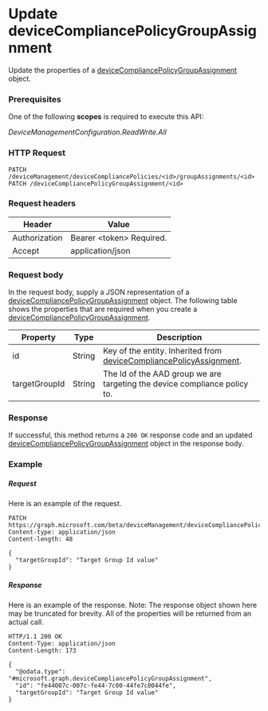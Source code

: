 ﻿# Update deviceCompliancePolicyGroupAssignment
Update the properties of a [deviceCompliancePolicyGroupAssignment](../resources/deviceCompliancePolicyGroupAssignment.md) object.
### Prerequisites
One of the following **scopes** is required to execute this API:

*DeviceManagementConfiguration.ReadWrite.All*
### HTTP Request
<!-- {
  "blockType": "ignored"
}
-->
```http
PATCH /deviceManagement/deviceCompliancePolicies/<id>/groupAssignments/<id>
PATCH /deviceCompliancePolicyGroupAssignment/<id>
```

### Request headers
|Header|Value|
|---|---|
|Authorization|Bearer &lt;token&gt; Required.|
|Accept|application/json|

### Request body
In the request body, supply a JSON representation of a [deviceCompliancePolicyGroupAssignment](../resources/deviceCompliancePolicyGroupAssignment.md) object.
The following table shows the properties that are required when you create a [deviceCompliancePolicyGroupAssignment](../resources/deviceCompliancePolicyGroupAssignment.md).

|Property|Type|Description|
|---|---|---|
|id|String|Key of the entity. Inherited from [deviceCompliancePolicyAssignment](deviceCompliancePolicyAssignment.md).|
|targetGroupId|String|The Id of the AAD group we are targeting the device compliance policy to.|



### Response
If successful, this method returns a `200 OK` response code and an updated [deviceCompliancePolicyGroupAssignment](../resources/deviceCompliancePolicyGroupAssignment.md) object in the response body.

### Example
##### Request
Here is an example of the request.
```http
PATCH https://graph.microsoft.com/beta/deviceManagement/deviceCompliancePolicies/<id>/groupAssignments/<id>
Content-type: application/json
Content-length: 48

{
  "targetGroupId": "Target Group Id value"
}
```

##### Response
Here is an example of the response. Note: The response object shown here may be truncated for brevity. All of the properties will be returned from an actual call.
```http
HTTP/1.1 200 OK
Content-Type: application/json
Content-Length: 173

{
  "@odata.type": "#microsoft.graph.deviceCompliancePolicyGroupAssignment",
  "id": "fe44007c-007c-fe44-7c00-44fe7c0044fe",
  "targetGroupId": "Target Group Id value"
}
```


